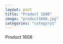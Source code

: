 ```yaml
---
layout: post
title: "Product 1608"
image: "product1608.jpg"
categories: "category1"
---
```

Product 1608
